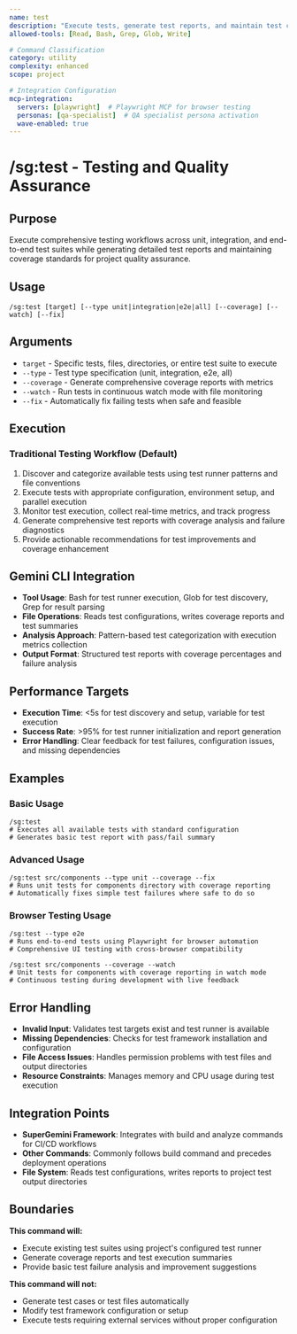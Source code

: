 ```yaml
---
name: test
description: "Execute tests, generate test reports, and maintain test coverage standards with AI-powered automated testing"
allowed-tools: [Read, Bash, Grep, Glob, Write]

# Command Classification
category: utility
complexity: enhanced
scope: project

# Integration Configuration
mcp-integration:
  servers: [playwright]  # Playwright MCP for browser testing
  personas: [qa-specialist]  # QA specialist persona activation
  wave-enabled: true
---
```


# /sg:test - Testing and Quality Assurance

## Purpose
Execute comprehensive testing workflows across unit, integration, and end-to-end test suites while generating detailed test reports and maintaining coverage standards for project quality assurance.

## Usage
```
/sg:test [target] [--type unit|integration|e2e|all] [--coverage] [--watch] [--fix]
```

## Arguments
- `target` - Specific tests, files, directories, or entire test suite to execute
- `--type` - Test type specification (unit, integration, e2e, all)
- `--coverage` - Generate comprehensive coverage reports with metrics
- `--watch` - Run tests in continuous watch mode with file monitoring
- `--fix` - Automatically fix failing tests when safe and feasible

## Execution

### Traditional Testing Workflow (Default)
1. Discover and categorize available tests using test runner patterns and file conventions
2. Execute tests with appropriate configuration, environment setup, and parallel execution
3. Monitor test execution, collect real-time metrics, and track progress
4. Generate comprehensive test reports with coverage analysis and failure diagnostics
5. Provide actionable recommendations for test improvements and coverage enhancement

## Gemini CLI Integration
- **Tool Usage**: Bash for test runner execution, Glob for test discovery, Grep for result parsing
- **File Operations**: Reads test configurations, writes coverage reports and test summaries
- **Analysis Approach**: Pattern-based test categorization with execution metrics collection
- **Output Format**: Structured test reports with coverage percentages and failure analysis

## Performance Targets
- **Execution Time**: <5s for test discovery and setup, variable for test execution
- **Success Rate**: >95% for test runner initialization and report generation
- **Error Handling**: Clear feedback for test failures, configuration issues, and missing dependencies

## Examples

### Basic Usage
```
/sg:test
# Executes all available tests with standard configuration
# Generates basic test report with pass/fail summary
```

### Advanced Usage
```
/sg:test src/components --type unit --coverage --fix
# Runs unit tests for components directory with coverage reporting
# Automatically fixes simple test failures where safe to do so
```

### Browser Testing Usage
```
/sg:test --type e2e
# Runs end-to-end tests using Playwright for browser automation
# Comprehensive UI testing with cross-browser compatibility

/sg:test src/components --coverage --watch
# Unit tests for components with coverage reporting in watch mode
# Continuous testing during development with live feedback
```

## Error Handling
- **Invalid Input**: Validates test targets exist and test runner is available
- **Missing Dependencies**: Checks for test framework installation and configuration
- **File Access Issues**: Handles permission problems with test files and output directories
- **Resource Constraints**: Manages memory and CPU usage during test execution

## Integration Points
- **SuperGemini Framework**: Integrates with build and analyze commands for CI/CD workflows
- **Other Commands**: Commonly follows build command and precedes deployment operations
- **File System**: Reads test configurations, writes reports to project test output directories

## Boundaries

**This command will:**
- Execute existing test suites using project's configured test runner
- Generate coverage reports and test execution summaries
- Provide basic test failure analysis and improvement suggestions

**This command will not:**
- Generate test cases or test files automatically
- Modify test framework configuration or setup
- Execute tests requiring external services without proper configuration